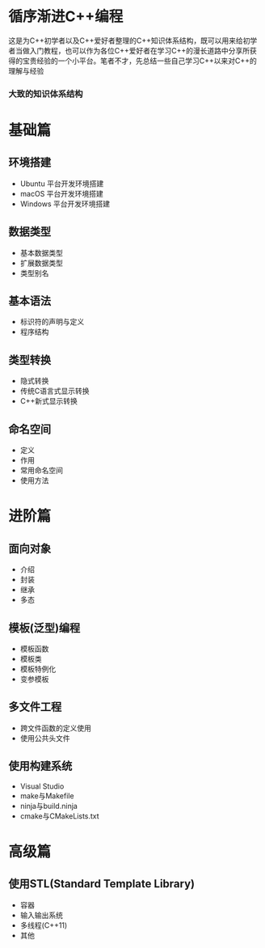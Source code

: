 # 循序渐进C++编程
这是为C++初学者以及C++爱好者整理的C++知识体系结构，既可以用来给初学者当做入门教程，也可以作为各位C++爱好者在学习C++的漫长道路中分享所获得的宝贵经验的一个小平台。笔者不才，先总结一些自己学习C++以来对C++的理解与经验

### 大致的知识体系结构

# 基础篇
## 环境搭建
- Ubuntu  平台开发环境搭建
- macOS   平台开发环境搭建
- Windows 平台开发环境搭建
## 数据类型
- 基本数据类型
- 扩展数据类型
- 类型别名
## 基本语法
- 标识符的声明与定义
- 程序结构
## 类型转换
- 隐式转换
- 传统C语言式显示转换
- C++新式显示转换
## 命名空间
- 定义
- 作用
- 常用命名空间
- 使用方法
# 进阶篇
## 面向对象
- 介绍
- 封装
- 继承
- 多态
## 模板(泛型)编程
- 模板函数
- 模板类
- 模板特例化
- 变参模板
## 多文件工程
- 跨文件函数的定义使用
- 使用公共头文件

## 使用构建系统
- Visual Studio
- make与Makefile
- ninja与build.ninja
- cmake与CMakeLists.txt

# 高级篇
## 使用STL(Standard Template Library)
- 容器
- 输入输出系统
- 多线程(C++11)
- 其他


